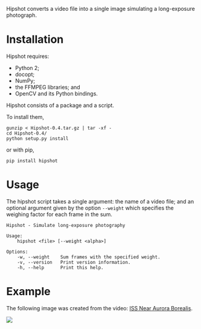 Hipshot converts a video file into a single image
simulating a long-exposure photograph.


Installation
============

Hipshot requires:

  - Python 2;
  - docopt;
  - NumPy;
  - the FFMPEG libraries; and
  - OpenCV and its Python bindings.

Hipshot consists of a package and a script.

To install them,

    gunzip < Hipshot-0.4.tar.gz | tar -xf -
    cd Hipshot-0.4/
    python setup.py install

or with pip,

    pip install hipshot


Usage
=====

The hipshot script takes a single argument: the name of a video
file; and an optional argument given by the option `--weight`
which specifies the weighing factor for each frame in the sum.

    Hipshot - Simulate long-exposure photography

    Usage:
        hipshot <file> [--weight <alpha>]

    Options:
        -w, --weight    Sum frames with the specified weight.
        -v, --version   Print version information.
        -h, --help      Print this help.


Example
=======

The following image was created from the video:
[ISS Near Aurora Borealis][iss-video].

![][iss-image]


[iss-image]: http://www.eliteraspberries.com/images/iss-borealis.png
[iss-video]: <http://www.youtube.com/watch?v=uYBYIhH4nsg>
